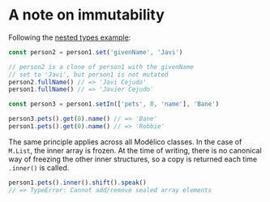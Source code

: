 # A note on immutability

Following the [nested types example](nested_types_example.md):

```js
const person2 = person1.set('givenName', 'Javi')

// person2 is a clone of person1 with the givenName
// set to 'Javi', but person1 is not mutated
person2.fullName() // => 'Javi Cejudo'
person1.fullName() // => 'Javier Cejudo'

const person3 = person1.setIn(['pets', 0, 'name'], 'Bane')

person3.pets().get(0).name() // => 'Bane'
person1.pets().get(0).name() // => 'Robbie'
```

The same principle applies across all Modélico classes. In the case of
`M.List`, the inner array is frozen. At the time of writing, there is no
canonical way of freezing the other inner structures, so a copy is returned
each time `.inner()` is called.

```js
person1.pets().inner().shift().speak()
// => TypeError: Cannot add/remove sealed array elements
```
